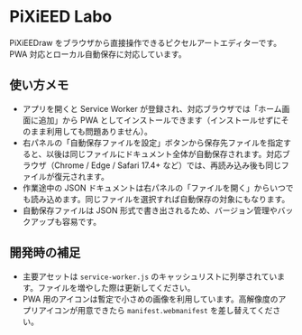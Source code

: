 # PiXiEED Labo

PiXiEEDraw をブラウザから直接操作できるピクセルアートエディターです。PWA 対応とローカル自動保存に対応しています。

## 使い方メモ

- アプリを開くと Service Worker が登録され、対応ブラウザでは「ホーム画面に追加」から PWA としてインストールできます（インストールせずにそのまま利用しても問題ありません）。
- 右パネルの「自動保存ファイルを設定」ボタンから保存先ファイルを指定すると、以後は同じファイルにドキュメント全体が自動保存されます。対応ブラウザ（Chrome / Edge / Safari 17.4+ など）では、再読み込み後も同じファイルが復元されます。
- 作業途中の JSON ドキュメントは右パネルの「ファイルを開く」からいつでも読み込めます。同じファイルを選択すれば自動保存の対象にもなります。
- 自動保存ファイルは JSON 形式で書き出されるため、バージョン管理やバックアップも容易です。

## 開発時の補足

- 主要アセットは `service-worker.js` のキャッシュリストに列挙されています。ファイルを増やした際は更新してください。
- PWA 用のアイコンは暫定で小さめの画像を利用しています。高解像度のアプリアイコンが用意できたら `manifest.webmanifest` を差し替えてください。
